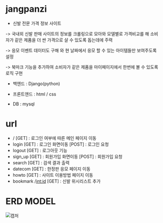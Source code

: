 # jangpanzi

- 신발 전문 가격 정보 사이트
 
 -> 국내외 신발 판매 사이트의 정보를 크롤링으로 모아와 모델별로 가격비교를 해 소비자가 같은 제품을 더 싼 가격으로 살 수 있도록 돕는데에 주력
 
 -> 응모 이벤트 데이터도 구해 와 현 날짜에서 응모 할 수 있는 아이템들만 보여주도록 설정
 
 -> 북마크 기능을 추가하여 소비자가 같은 제품을 마이페이지에서 한번에 볼 수 있도록 로직 구현

- 백엔드 : Django(python)

- 프론트엔드 : html / css

- DB : mysql

# url

 - / [GET] : 로그인 여부에 따른 메인 페이지 이동  
 - login [GET] : 로그인 화면이동
         [POST] : 로그인 요청
 - logout [GET] : 로그아웃 기능
 - sign_up [GET] : 회원가입 화면이동
           [POST] : 회원가입 요청
 - search [GET] : 검색 결과 출력
 - datecom [GET] : 한정판 응모 페이지 이동
 - howto [GET] : 사이트 이용방법 페이지 이동
 - bookmark /<int:id> [GET] : 신발 위시리스트 추가

# ERD MODEL

![캡처](https://user-images.githubusercontent.com/23503161/149621629-5d7b8b98-03b6-42c7-9444-727bf67f5e55.PNG)

